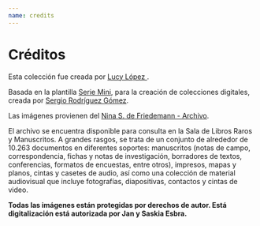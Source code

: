 ```yaml
---
name: credits
---
```


# Créditos

Esta colección fue creada por [Lucy López ](https://srsergiorodriguez.github.io/).

Basada en la plantilla [Serie Mini](https://github.com/srsergiorodriguez/serie-mini), para la creación de colecciones digitales, creada por [Sergio Rodríguez Gómez](https://srsergiorodriguez.github.io/).

Las imágenes provienen del [Nina S. de Friedemann - Archivo](https://www.banrepcultural.org/coleccion-bibliografica/especiales/nina-s-de-friedemann).

El archivo se encuentra disponible para consulta en la Sala de Libros Raros y Manuscritos. A grandes rasgos, se trata de un conjunto de alrededor de 10.263 documentos en diferentes soportes: manuscritos (notas de campo, correspondencia, fichas y notas de investigación, borradores de textos, conferencias, formatos de encuestas, entre otros), impresos, mapas y planos, cintas y casetes de audio, así como una colección de material audiovisual que incluye fotografías, diapositivas, contactos y cintas de video.

**Todas las imágenes están protegidas por derechos de autor. Está digitalización está autorizada por Jan y Saskia Esbra.**